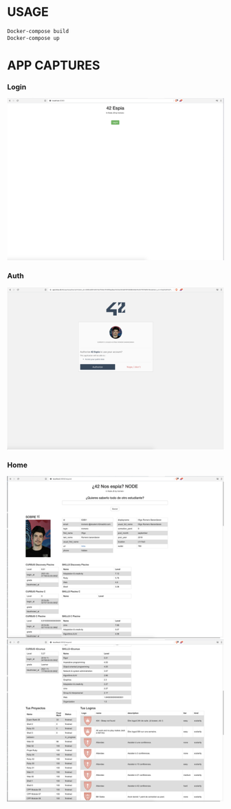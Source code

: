 # USAGE

```docker
Docker-compose build
Docker-compose up
```
# APP CAPTURES
### Login
![Login](https://github.com/InigoRomero/42ItTest/blob/main/nodeJS/captures/Login.png)
### Auth
![auth](https://github.com/InigoRomero/42ItTest/blob/main/nodeJS/captures/Auth.png)
### Home
![home](https://github.com/InigoRomero/42ItTest/blob/main/nodeJS/captures/Home.png)
![home](https://github.com/InigoRomero/42ItTest/blob/main/nodeJS/captures/Home2.png)
